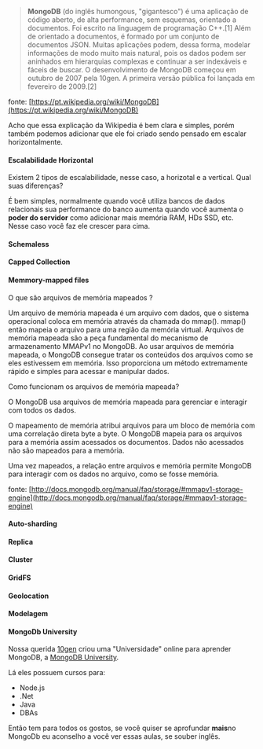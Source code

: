 > **MongoDB** (do inglês humongous, "gigantesco") é uma aplicação de código aberto, de alta performance, sem esquemas, orientado a documentos. Foi escrito na linguagem de programação C++.[1] Além de orientado a documentos, é formado por um conjunto de documentos JSON. Muitas aplicações podem, dessa forma, modelar informações de modo muito mais natural, pois os dados podem ser aninhados em hierarquias complexas e continuar a ser indexáveis e fáceis de buscar.
O desenvolvimento de MongoDB começou em outubro de 2007 pela 10gen. A primeira versão pública foi lançada em fevereiro de 2009.[2]

fonte: [https://pt.wikipedia.org/wiki/MongoDB](https://pt.wikipedia.org/wiki/MongoDB)

Acho que essa explicação da Wikipedia é bem clara e simples, porém também podemos adicionar que ele foi criado sendo pensado em escalar horizontalmente.

#### Escalabilidade Horizontal

Existem 2 tipos de escalabilidade, nesse caso, a horizotal e a vertical. Qual suas diferenças?

É bem simples, normalmente quando você utiliza bancos de dados relacionais sua performance do banco aumenta quando você aumenta o **poder do servidor** como adicionar mais memória RAM, HDs SSD, etc. Nesse caso você faz ele crescer para cima.

#### Schemaless

#### Capped Collection


#### Memmory-mapped files

O que são arquivos de memória mapeados ? 

Um arquivo de memória mapeada é um arquivo com dados, que o sistema operacional coloca em memória através da chamada do mmap(). mmap() então mapeia o arquivo para uma região da memória virtual. Arquivos de memória mapeada são a peça fundamental do mecanismo de armazenamento 
MMAPv1 no MongoDB. Ao usar arquivos de memória mapeada, o MongoDB consegue tratar os conteúdos dos arquivos como se eles estivessem em memória. Isso proporciona um método extremamente rápido e simples para acessar e manipular dados.

Como funcionam os arquivos de memória mapeada?

O MongoDB usa arquivos de memória mapeada para gerenciar e interagir com todos os dados.

O mapeamento de memória atribui arquivos para um bloco de memória com uma correlação direta byte a byte. O MongoDB mapeia para os arquivos para a memória assim acessados os documentos. Dados não acessados não são mapeados para a memória.

Uma vez mapeados, a relação entre arquivos e memória permite MongoDB para interagir com os dados no arquivo, como se fosse memória.

fonte: [http://docs.mongodb.org/manual/faq/storage/#mmapv1-storage-engine](http://docs.mongodb.org/manual/faq/storage/#mmapv1-storage-engine)



#### Auto-sharding

#### Replica

#### Cluster

#### GridFS

#### Geolocation

#### Modelagem

#### MongoDb University

Nossa querida [10gen]() criou uma "Universidade" online para aprender MongoDB, a [MongoDB University](https://university.mongodb.com/).

Lá eles possuem cursos para:

- Node.js
- .Net
- Java
- DBAs

Então tem para todos os gostos, se você quiser se aprofundar **mais**no MongoDb eu aconselho a você ver essas aulas, se souber inglês.


